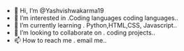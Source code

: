 - 👋 Hi, I’m @Yashvishwakarma19
- 👀 I’m interested in .Coding languages coding languages..
- 🌱 I’m currently learning . Python,HTML,CSS, Javascript..
- 💞️ I’m looking to collaborate on . coding projects..
- 📫 How to reach me . email me..

<!---
Yashvishwakarma19/Yashvishwakarma19 is a ✨ special ✨ repository because its `README.md` (this file) appears on your GitHub profile.
You can click the Preview link to take a look at your changes.
--->
